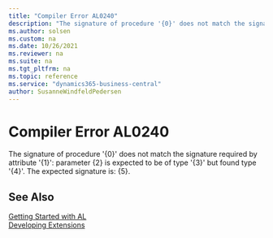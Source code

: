 ```yaml
---
title: "Compiler Error AL0240"
description: "The signature of procedure '{0}' does not match the signature required by attribute '{1}': parameter {2} is expected to be of type '{3}' but found type '{4}'."
ms.author: solsen
ms.custom: na
ms.date: 10/26/2021
ms.reviewer: na
ms.suite: na
ms.tgt_pltfrm: na
ms.topic: reference
ms.service: "dynamics365-business-central"
author: SusanneWindfeldPedersen
---
```

[//]: # (START>DO_NOT_EDIT)
[//]: # (IMPORTANT:Do not edit any of the content between here and the END>DO_NOT_EDIT.)
[//]: # (Any modifications should be made in the .xml files in the ModernDev repo.)
# Compiler Error AL0240
The signature of procedure '{0}' does not match the signature required by attribute '{1}': parameter {2} is expected to be of type '{3}' but found type '{4}'. The expected signature is: {5}.


[//]: # (IMPORTANT: END>DO_NOT_EDIT)
## See Also  
[Getting Started with AL](../devenv-get-started.md)  
[Developing Extensions](../devenv-dev-overview.md)  